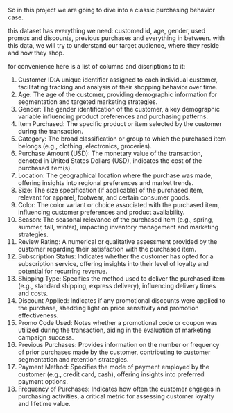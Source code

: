 So in this project we are going to dive into a classic purchasing behavior case. 

this dataset has everything we need: customed id, age, gender, used promos and discounts, previous purchases and everything in between.
with this data, we will try to understand our target audience, where they reside and how they shop.

for convenience here is a list of columns and discriptions to it:
1. Customer ID:A unique identifier assigned to each individual customer, facilitating tracking and analysis of their shopping behavior over time.
2. Age: The age of the customer, providing demographic information for segmentation and targeted marketing strategies.
3. Gender: The gender identification of the customer, a key demographic variable influencing product preferences and purchasing patterns.
4. Item Purchased: The specific product or item selected by the customer during the transaction.
5. Category: The broad classification or group to which the purchased item belongs (e.g., clothing, electronics, groceries).
6. Purchase Amount (USD): The monetary value of the transaction, denoted in United States Dollars (USD), indicates the cost of the purchased item(s).
7. Location: The geographical location where the purchase was made, offering insights into regional preferences and market trends.
8. Size: The size specification (if applicable) of the purchased item, relevant for apparel, footwear, and certain consumer goods.
9. Color: The color variant or choice associated with the purchased item, influencing customer preferences and product availability.
10. Season: The seasonal relevance of the purchased item (e.g., spring, summer, fall, winter), impacting inventory management and marketing strategies.
11. Review Rating: A numerical or qualitative assessment provided by the customer regarding their satisfaction with the purchased item.
12. Subscription Status: Indicates whether the customer has opted for a subscription service, offering insights into their level of loyalty and potential for recurring revenue.
13. Shipping Type: Specifies the method used to deliver the purchased item (e.g., standard shipping, express delivery), influencing delivery times and costs.
14. Discount Applied: Indicates if any promotional discounts were applied to the purchase, shedding light on price sensitivity and promotion effectiveness.
15. Promo Code Used: Notes whether a promotional code or coupon was utilized during the transaction, aiding in the evaluation of marketing campaign success.
16. Previous Purchases: Provides information on the number or frequency of prior purchases made by the customer, contributing to customer segmentation and retention strategies.
17. Payment Method: Specifies the mode of payment employed by the customer (e.g., credit card, cash), offering insights into preferred payment options.
18. Frequency of Purchases: Indicates how often the customer engages in purchasing activities, a critical metric for assessing customer loyalty and lifetime value.
